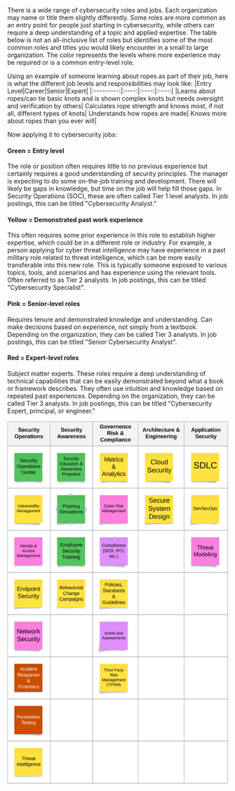 There is a wide range of cybersecurity roles and jobs. Each organization may name or title them slightly differently. Some roles are more common as an entry point for people just starting in cybersecurity, while others can require a deep understanding of a topic and applied expertise. The table below is not an all-inclusive list of roles but identifies some of the most common roles and titles you would likely encounter in a small to large organization. The color represents the levels where more experience may be required or is a common entry-level role.

Using an example of someone learning about ropes as part of their job, here is what the different job levels and responsibilities may look like:
|Entry Level|Career|Senior|Expert|
|:---------:|:----:|:----:|:----:|
|Learns about ropes/can tie basic knots and is shown complex knots but needs oversight and verification by others| Calculates rope strength and knows most, if not all, different types of knots| Understands how ropes are made| Knows more about ropes than you ever will|  

Now applying it to cybersecurity jobs:

#### Green = Entry level   
The role or position often requires little to no previous experience but certainly requires a good understanding of security principles.  The manager is expecting to do some on-the-job training and development.  There will likely be gaps in knowledge, but time on the job will help fill those gaps. In Security Operations (SOC), these are often called Tier 1 level analysts. In job postings, this can be titled "Cybersecurity Analyst."       

#### Yellow = Demonstrated past work experience   
This often requires some prior experience in this role to establish higher expertise, which could be in a different role or industry. For example, a person applying for cyber threat intelligence may have experience in a past military role related to threat intelligence, which can be more easily transferable into this new role.   This is typically someone exposed to various topics, tools, and scenarios and has experience using the relevant tools. Often referred to as Tier 2 analysts. In job postings, this can be titled "Cybersecurity Specialist".     

#### Pink = Senior-level roles    
Requires tenure and demonstrated knowledge and understanding. Can make decisions based on experience, not simply from a textbook. Depending on the organization, they can be called Tier 3 analysts.  In job postings, this can be titled "Senior Cybersecurity Analyst".      

#### Red = Expert-level roles    
Subject matter experts. These roles require a deep understanding of technical capabilities that can be easily demonstrated beyond what a book or framework describes. They often use intuition and knowledge based on repeated past experiences.  Depending on the organization, they can be called Tier 3 analysts. In job postings, this can be titled "Cybersecurity Expert, principal, or engineer."     

![Screenshot of cybersecurity roles](https://github.com/lancemueller/CybersecurityCareer/blob/main/Cyber%20Roles.png)
